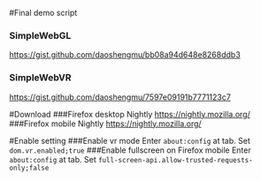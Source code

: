 #Final demo script
### SimpleWebGL
https://gist.github.com/daoshengmu/bb08a94d648e8268ddb3
### SimpleWebVR 
https://gist.github.com/daoshengmu/7597e09191b7771123c7

#Download
###Firefox desktop Nightly
https://nightly.mozilla.org/
###Firefox mobile Nightly
https://nightly.mozilla.org/

#Enable setting
###Enable vr mode 
Enter ```about:config``` at tab.
Set ```dom.vr.enabled;true```
###Enable fullscreen on Firefox mobile
Enter ```about:config``` at tab.
Set ```full-screen-api.allow-trusted-requests-only;false```
